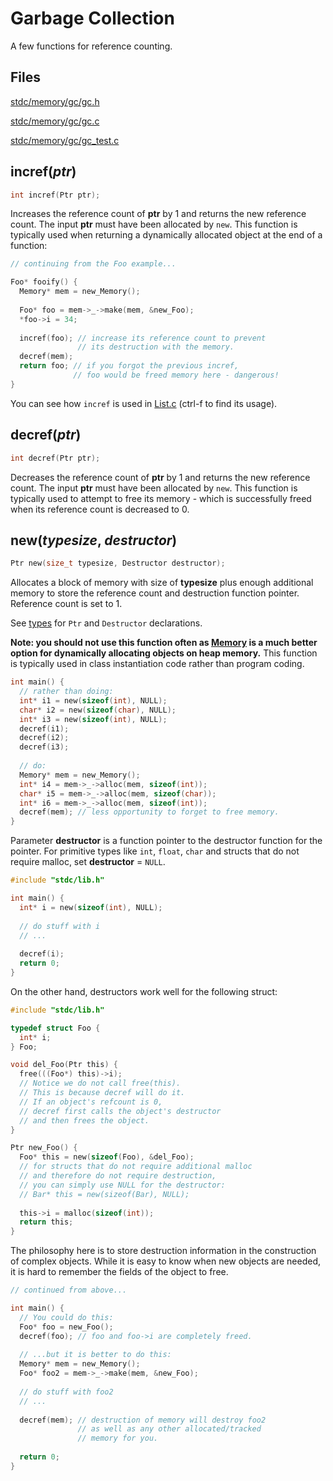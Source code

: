# Garbage Collection

A few functions for reference counting.

## Files

[stdc/memory/gc/gc.h](../stdc/memory/gc/gc.h)

[stdc/memory/gc/gc.c](../stdc/memory/gc/gc.c)

[stdc/memory/gc/gc_test.c](../stdc/memory/gc/gc_test.c)

## incref(_ptr_)
```c
int incref(Ptr ptr);
```
Increases the reference count of **ptr** by 1 and returns the new reference count. The input **ptr** must have been allocated by ```new```. This function is typically used when returning a dynamically allocated object at the end of a function:
```c
// continuing from the Foo example...

Foo* fooify() {
  Memory* mem = new_Memory();
  
  Foo* foo = mem->_->make(mem, &new_Foo);
  *foo->i = 34;
  
  incref(foo); // increase its reference count to prevent
               // its destruction with the memory.
  decref(mem);
  return foo; // if you forgot the previous incref, 
              // foo would be freed memory here - dangerous!
}
```
You can see how ```incref``` is used in [List.c](../stdc/util/List/List.c) (ctrl-f to find its usage).

## decref(_ptr_)
```c
int decref(Ptr ptr);
```
Decreases the reference count of **ptr** by 1 and returns the new reference count. The input **ptr** must have been allocated by ```new```. This function is typically used to attempt to free its memory - which is successfully freed when its reference count is decreased to 0.

## new(_typesize_, _destructor_)
 ```c
 Ptr new(size_t typesize, Destructor destructor);
 ```
Allocates a block of memory with size of **typesize** plus enough additional memory to store the reference count and destruction function pointer. Reference count is set to 1. 

See [types](../stdc/util/types.h) for ```Ptr``` and ```Destructor``` declarations.

**Note: you should not use this function often as [Memory](Memory.md) is a much better option for dynamically allocating objects on heap memory.** This function is typically used in class instantiation code rather than program coding.
```c
int main() {
  // rather than doing:
  int* i1 = new(sizeof(int), NULL);
  char* i2 = new(sizeof(char), NULL);
  int* i3 = new(sizeof(int), NULL);
  decref(i1);
  decref(i2);
  decref(i3);
  
  // do:
  Memory* mem = new_Memory();
  int* i4 = mem->_->alloc(mem, sizeof(int));
  char* i5 = mem->_->alloc(mem, sizeof(char));
  int* i6 = mem->_->alloc(mem, sizeof(int));
  decref(mem); // less opportunity to forget to free memory.
}
```

Parameter **destructor** is a function pointer to the destructor function for the pointer.
For primitive types like ```int```, ```float```, ```char``` and structs that do not require malloc,
set **destructor** = ```NULL```. 
```c
#include "stdc/lib.h"

int main() {
  int* i = new(sizeof(int), NULL);
  
  // do stuff with i
  // ...
  
  decref(i);
  return 0;
}
```

On the other hand, destructors work well for the following struct:
```c
#include "stdc/lib.h"

typedef struct Foo {
  int* i;
} Foo;

void del_Foo(Ptr this) {
  free(((Foo*) this)->i);
  // Notice we do not call free(this).
  // This is because decref will do it.
  // If an object's refcount is 0, 
  // decref first calls the object's destructor
  // and then frees the object.
}

Ptr new_Foo() {
  Foo* this = new(sizeof(Foo), &del_Foo);
  // for structs that do not require additional malloc
  // and therefore do not require destruction,
  // you can simply use NULL for the destructor:
  // Bar* this = new(sizeof(Bar), NULL);
  
  this->i = malloc(sizeof(int));
  return this;
}
```
The philosophy here is to store destruction information in the construction of complex objects. While it is easy to know when new objects are needed, it is hard to remember the fields of the object to free.
```c
// continued from above...

int main() {
  // You could do this:
  Foo* foo = new_Foo();
  decref(foo); // foo and foo->i are completely freed.
  
  // ...but it is better to do this:
  Memory* mem = new_Memory();
  Foo* foo2 = mem->_->make(mem, &new_Foo);
  
  // do stuff with foo2
  // ...
  
  decref(mem); // destruction of memory will destroy foo2
               // as well as any other allocated/tracked
               // memory for you.
  
  return 0;
}
```

